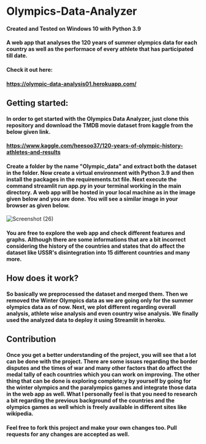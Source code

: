 # Olympics-Data-Analyzer

#### Created and Tested on Windows 10 with Python 3.9

#### A web app that analyses the 120 years of summer olympics data for each country as well as the performace of every athlete that has participated till date.

#### Check it out here:

#### https://olympic-data-analysis01.herokuapp.com/

## Getting started:

#### In order to get started with the Olympics Data Analyzer, just clone this repository and download the TMDB movie dataset from kaggle from the below given link.

#### https://www.kaggle.com/heesoo37/120-years-of-olympic-history-athletes-and-results

#### Create a folder by the name "Olympic_data" and extract both the dataset in the folder. Now create a virtual environment with Python 3.9 and then install the packages in the requirements.txt file. Next execute the command streamlit run app.py in your terminal working in the main directory. A web app will be hosted in your local machine as in the image given below and you are done. You will see a similar image in your browser as given below.

![Screenshot (26)](https://user-images.githubusercontent.com/59216663/136691165-74ce42a8-95ec-41e3-8411-9f79983aac3a.png)

#### You are free to explore the web app and check different features and graphs. Although there are some informations that are a bit incorrect considering the history of the countries and states that do affect the dataset like USSR's disintegration into 15 different countries and many more.

## How does it work?

#### So basically we preprocessed the dataset and merged them. Then we removed the Winter Olympics data as we are going only for the summer olympics data as of now. Next, we plot different regarding overall analysis, athlete wise analysis and even country wise analysis. We finally used the analyzed data to deploy it using Streamlit in heroku.

## Contribution

#### Once you get a better understanding of the project, you will see that a lot can be done with the project. There are some issues regarding the border disputes and the times of war and many other factors that do affect the medal tally of each countries which you can work on improving. The other thing that can be done is exploring complete;y by yourself by going for the winter olympics and the paralympics games and integrate those data in the web app as well. What I personally feel is that you need to research a bit regarding the previous background of the countries and the olympics games as well which is freely available in different sites like wikipedia.

#### Feel free to fork this project and make your own changes too. Pull requests for any changes are accepted as well.

